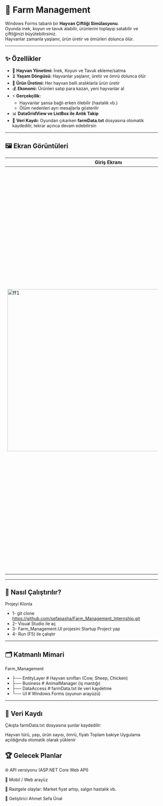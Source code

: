 # 🐄 Farm Management

Windows Forms tabanlı bir **Hayvan Çiftliği Simülasyonu**.  
Oyunda inek, koyun ve tavuk alabilir, ürünlerini toplayıp satabilir ve çiftliğinizi büyütebilirsiniz.  
Hayvanlar zamanla yaşlanır, ürün üretir ve ömürleri dolunca ölür.

---

## ✨ Özellikler

- 🐓 **Hayvan Yönetimi:** İnek, Koyun ve Tavuk ekleme/satma  
- ⏳ **Yaşam Döngüsü:** Hayvanlar yaşlanır, üretir ve ömrü dolunca ölür  
- 🥚 **Ürün Üretimi:** Her hayvan belli aralıklarla ürün üretir  
- 💰 **Ekonomi:** Ürünleri satıp para kazan, yeni hayvanlar al  
- ⚡ **Gerçekçilik:**  
  - Hayvanlar şansa bağlı erken ölebilir (hastalık vb.)  
  - Ölüm nedenleri ayrı mesajlarla gösterilir  
- 📊 **DataGridView ve ListBox ile Anlık Takip**  
- 💾 **Veri Kaydı:** Oyundan çıkarken **farmData.txt** dosyasına otomatik kaydedilir, tekrar açınca devam edebilirsin

---

## 🖼️ Ekran Görüntüleri

Giriş Ekranı         |  Hayvan Yönetimi
------------------|------------------
  <img width="665" height="533" alt="ff1" src="https://github.com/user-attachments/assets/75100b25-568f-4cc9-953d-acf674550bcc" /> | <img width="1157" height="665" alt="ff2" src="https://github.com/user-attachments/assets/7da6000c-2823-41d6-821e-169d044ea526" /> <img width="1157" height="668" alt="ff3" src="https://github.com/user-attachments/assets/12519d67-75f5-4010-83e0-cb1d7f4853cf" />


---

## 🚀 Nasıl Çalıştırılır?
Projeyi Klonla
- 1- git clone https://github.com/sefapasha/Farm_Management_Internship.git
- 2- Visual Studio ile aç
- 3- Farm_Management.UI projesini Startup Project yap
- 4- Run (F5) ile çalıştır

---

## 🗂️ Katmanlı Mimari
Farm_Management
- ├── EntityLayer      # Hayvan sınıfları (Cow, Sheep, Chicken)
- ├── Business         # AnimalManager (iş mantığı)
- ├── DataAccess       # farmData.txt ile veri kaydetme
- └── UI               # Windows Forms (oyunun arayüzü)

---
 
## 💾 Veri Kaydı
Çıkışta farmData.txt dosyasına şunlar kaydedilir:

Hayvan türü, yaşı, ürün sayısı, ömrü, fiyatı
Toplam bakiye
Uygulama açıldığında otomatik olarak yüklenir

## 🏆 Gelecek Planlar
🌐 API versiyonu (ASP.NET Core Web API)

📱 Mobil / Web arayüz

🎲 Rastgele olaylar: Market fiyat artışı, salgın hastalık vb.

👤 Geliştirici
Ahmet Sefa Ünal

